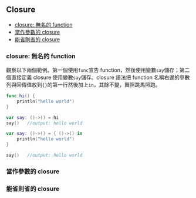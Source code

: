 ## Closure

- [closure: 無名的 function](#function_without_name)
- [當作參數的 closure](#closure_as_parameter)
- [能省則省的 closure](#omitted_stuffs)

<a name="function_without_name"></a>
### closure: 無名的 function

觀察以下兩個範例。第一個使用`func`宣告 function，然後使用變數`say`儲存；第二個直接定義 closure 使用變數`say`儲存。closure 語法把 function 名稱右邊的參數列與回傳值放到`{}`的第一行然後加上`in`，其餘不變，舞照跳馬照跑。
```swift
func hi() {
    println("hello world")
}

var say: ()->() = hi
say()   //output: hello world
```
```swift
var say: ()->() = { ()->() in
    println("hello world")
}

say()   //output: hello world
```
<a name="closure_as_parameter"></a>
### 當作參數的 closure

<a name="omitted_stuffs"></a>
### 能省則省的 closure